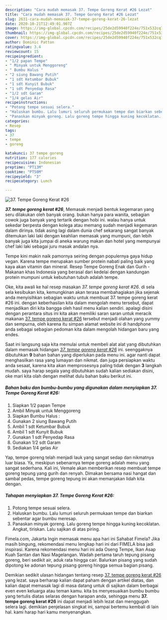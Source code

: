 ```yaml
---
description: "Cara mudah memasak 37. Tempe Goreng Kerat #26 Lezat"
title: "Cara mudah memasak 37. Tempe Goreng Kerat #26 Lezat"
slug: 2631-cara-mudah-memasak-37-tempe-goreng-kerat-26-lezat
date: 2020-10-21T12:49:01.907Z
image: https://img-global.cpcdn.com/recipes/25de2d59940f224e/751x532cq70/37-tempe-goreng-kerat-26-foto-resep-utama.jpg
thumbnail: https://img-global.cpcdn.com/recipes/25de2d59940f224e/751x532cq70/37-tempe-goreng-kerat-26-foto-resep-utama.jpg
cover: https://img-global.cpcdn.com/recipes/25de2d59940f224e/751x532cq70/37-tempe-goreng-kerat-26-foto-resep-utama.jpg
author: Dominic Patton
ratingvalue: 3.4
reviewcount: 15
recipeingredient:
- "1/2 papan Tempe"
- " Minyak untuk Menggoreng"
- " Bumbu Halus "
- "2 siung Bawang Putih"
- "1 sdt Ketumbar Bubuk"
- "1 sdt Kunyit Bubuk"
- "1 sdt Penyedap Rasa"
- "1/2 sdt Garam"
- "1/4 gelas Air"
recipeinstructions:
- "Potong tempe sesuai selera."
- "Haluskan bumbu. Lalu lumuri seluruh permukaan tempe dan biarkan sebentar agar bumbu meresap."
- "Panaskan minyak goreng. Lalu goreng tempe hingga kuning kecoklatan. Angkat, tiriskan. Lalu sajikan di atas piring."
categories:
- Resep
tags:
- 37
- tempe
- goreng

katakunci: 37 tempe goreng 
nutrition: 177 calories
recipecuisine: Indonesian
preptime: "PT13M"
cooktime: "PT50M"
recipeyield: "3"
recipecategory: Lunch

---
```



![37. Tempe Goreng Kerat #26](https://img-global.cpcdn.com/recipes/25de2d59940f224e/751x532cq70/37-tempe-goreng-kerat-26-foto-resep-utama.jpg)

<b><i>37. tempe goreng kerat #26</i></b>, Memasak menjadi bentuk kegemaran yang seru dilakukan oleh banyak orang. bukan hanya para wanita, sebagian cowok juga banyak yang tertarik dengan hobi ini. walau hanya untuk sekedar berpesta dengan kolega atau memang sudah menjadi kegemaran dalam dirinya. tidak asing lagi dalam dunia chef sekarang sangat banyak ditemukan laki laki dengan keahlian memasak yang mumpuni, dan lebih banyak juga kita jumpai di aneka warung makan dan hotel yang mempunyai chef laki laki sebagai juru masak andalan nya.

Tempe kini makin naik pamornya seiring dengan populernya gaya hidup vegan. Karena tempe merupakan sumber protein nabati paling baik yang kaya akan vitamin dan mineral. Resep Tempe Goreng Enak dan Gurih - Makanan khas Indonesia yang berasal dari kedelai dengan kandungan protein mumpuni untuk kebutuhan tubuh adalah tempe.

Oke, kita awali ke hal resep masakan <i>37. tempe goreng kerat #26</i>. di sela sela kesibukan kita, kemungkinan akan terasa membahagiakan jika sejenak anda menyisihkan sebagian waktu untuk membuat 37. tempe goreng kerat #26 ini. dengan keberhasilan kita dalam mengolah menu tersebut, dapat menjadikan diri kita bangga oleh hasil menu kalian sendiri. apalagi disini dengan perantara situs ini kita akan memiliki saran saran untuk meracik makanan <u>37. tempe goreng kerat #26</u> tersebut menjadi olahan yang yummy dan sempurna, oleh karena itu simpan alamat website ini di handphone anda sebagai sebagian pedoman kita dalam mengolah hidangan baru yang endes.


Saat ini langsung saja kita memulai untuk membeli alat alat yang dibutuhkan dalam memasak hidangan <u><i>37. tempe goreng kerat #26</i></u> ini. seenggaknya dibutuhkan <b>9</b> bahan bahan yang diperlukan pada menu ini. agar nanti dapat menghasilkan rasa yang lumayan dan nikmat. dan juga persiapkan waktu anda sesaat, karena kita akan memprosesnya paling tidak dengan <b>3</b> langkah mudah. saya harap segala yang dibutuhkan sudah kalian sediakan disini, oke mari kita olah dengan melihat dulu bahan baku berikut ini.

<!--inarticleads1-->

##### Bahan baku dan bumbu-bumbu yang digunakan dalam menyiapkan 37. Tempe Goreng Kerat #26:

1. Siapkan 1/2 papan Tempe
1. Ambil  Minyak untuk Menggoreng
1. Siapkan  Bumbu Halus :
1. Gunakan 2 siung Bawang Putih
1. Ambil 1 sdt Ketumbar Bubuk
1. Ambil 1 sdt Kunyit Bubuk
1. Gunakan 1 sdt Penyedap Rasa
1. Gunakan 1/2 sdt Garam
1. Sediakan 1/4 gelas Air


Yap, tempe goreng telah menjadi lauk yang sangat sedap dan nikmatnya luar biasa. Ya, meskipun sebenarnya tempe goreng adalah menu yang sangat sederhana. Kali ini, Vemale akan memberikan resep membuat tempe goreng tepung yang gurih dan renyah. Dimakan bersama nasi hangat dan sambal pedas, tempe goreng tepung ini akan memanjakan lidah kita dengan. 

<!--inarticleads2-->

##### Tahapan menyiapkan 37. Tempe Goreng Kerat #26:

1. Potong tempe sesuai selera.
1. Haluskan bumbu. Lalu lumuri seluruh permukaan tempe dan biarkan sebentar agar bumbu meresap.
1. Panaskan minyak goreng. Lalu goreng tempe hingga kuning kecoklatan. Angkat, tiriskan. Lalu sajikan di atas piring.


Fimela.com, Jakarta Ingin memasak menu apa hari ini Sahabat Fimela? Jika masih bingung, rekomendasi menu lengkap hari ini dari FIMELA bisa jadi inspirasi. Karena rekomendasi menu hari ini ada Oseng Tempe, Ikan Asap Kuah Santan dan Nasi Magelangan. Wadah pertama taruh tepung pisang goreng, beri sedikit air, aduk rata hingga cair. Balurkan pisang yang sudah dipotong ke adonan tepung pisang goreng hingga semua bagian pisang. 

Demikian sedikit ulasan hidangan tentang resep <u>37. tempe goreng kerat #26</u> yang lezat. saya berharap kalian dapat paham dengan artikel diatas, dan kalian dapat memasak lagi di masa datang untuk di sajikan dalam berbagai even even keluarga atau teman kamu. kita bs menyesuaikan bumbu bumbu yang tertulis diatas selaras dengan harapan anda, sehingga menu <b>37. tempe goreng kerat #26</b> ini dapat menjadi lebih lezat dan menggugah selera lagi. demikian penjelasan singkat ini, sampai bertemu kembali di lain hal. kami harap hari kamu menyenangkan.
